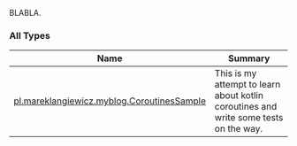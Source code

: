 

BLABLA.

### All Types

| Name | Summary |
|---|---|
| [pl.mareklangiewicz.myblog.CoroutinesSample](../pl.mareklangiewicz.myblog/-coroutines-sample/index.md) | This is my attempt to learn about kotlin coroutines and write some tests on the way. |
